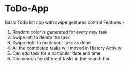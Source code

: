# ToDo-App
Basic Todo list app with swipe gestures control
Features:-
   1. Random color is generated for every new task
   2. Swipe left to delete the task
   3. Swipe right to mark your task as done
   4. All the completed tasks will moved in History Activity
   5. Can add task for a particular date and time
   6. Can search for different tasks in the search bar
